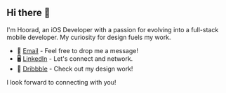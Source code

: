 ## Hi there 👋

I'm Hoorad, an iOS Developer with a passion for evolving into a full-stack mobile developer. My curiosity for design fuels my work.
- 📨 [Email](mailto:hooradramezani@gmail.com) - Feel free to drop me a message!
- 🖥️ [LinkedIn](https://www.linkedin.com/in/hoorad) - Let's connect and network.
- 🎨 [Dribbble](http://dribbble.com/hoorad) - Check out my design work!

I look forward to connecting with you!
